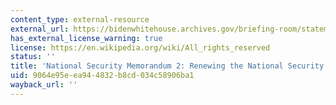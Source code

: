 ```yaml
---
content_type: external-resource
external_url: https://bidenwhitehouse.archives.gov/briefing-room/statements-releases/2021/02/04/memorandum-renewing-the-national-security-council-system/
has_external_license_warning: true
license: https://en.wikipedia.org/wiki/All_rights_reserved
status: ''
title: 'National Security Memorandum 2: Renewing the National Security Council System'
uid: 9064e95e-ea94-4832-b8cd-034c58906ba1
wayback_url: ''
---
```

